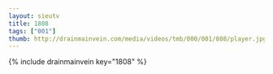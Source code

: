 ```yaml
--- 
layout: sieutv
title: 1808
tags: ["001"]
thumb: http://drainmainvein.com/media/videos/tmb/000/001/808/player.jpg
---
```

{% include drainmainvein key="1808" %} 
